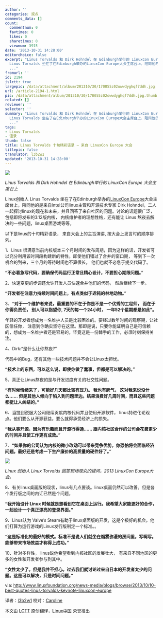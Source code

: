 ```yaml
---
author: ''
categories: 观点
comments_data: []
count:
  commentnum: 0
  favtimes: 0
  likes: 0
  sharetimes: 0
  viewnum: 3915
date: '2013-10-31 14:28:00'
editorchoice: false
excerpt: "Linus Torvalds 和 Dirk Hohndel 在 Edinburgh举行的 LinuxCon Europe 大会主席台上\r\nLinux创始人
  Linus Torvalds 坐在了在Edinburgh举办的LinuxCon Europe大会主席台上，陪同他的是来自Intel公司linux主管和开源技术
  ..."
fromurl: ''
id: 2194
islctt: true
largepic: /data/attachment/album/201310/30/170055z02owwdyghqf7ddh.jpg
url: /article-2194-1.html
pic: /data/attachment/album/201310/30/170055z02owwdyghqf7ddh.jpg.thumb.jpg
related: []
reviewer: ''
selector: ''
summary: "Linus Torvalds 和 Dirk Hohndel 在 Edinburgh举行的 LinuxCon Europe 大会主席台上\r\nLinux创始人
  Linus Torvalds 坐在了在Edinburgh举办的LinuxCon Europe大会主席台上，陪同他的是来自Intel公司linux主管和开源技术
  ..."
tags:
- Linus Torvalds
- 语录
thumb: false
title: Linus Torvalds 十句精彩语录 — 来自 LinuxCon Europe 大会
titlepic: false
translator: l3b2w1
updated: '2013-10-31 14:28:00'
---
```


![](/data/attachment/album/201310/30/170055z02owwdyghqf7ddh.jpg)


*Linus Torvalds 和 Dirk Hohndel 在 Edinburgh举行的 LinuxCon Europe 大会主席台上*


Linux创始人 Linus Torvalds 坐在了在Edinburgh举办的[LinuxCon Europe](http://events.linuxfoundation.org/events/linuxcon-europe)大会主席台上，陪同他的是来自Intel公司linux主管和开源技术专家 Dirk Hohndel，二人一起探讨linux的现在和未来，并且回答了来自社区的问题。讨论的话题很广泛，包括即将发布的3.12版内核， 内核维护者的理想性格，还有能让 Linus 熬夜去解决的一些问题，linux桌面游戏等等。


以下是linus的十句精彩语录， 来自大会上的主旨演讲, 按大会上发言时的顺序排列。


1、Linus 很满意当前内核版本三个月时间的发布周期，因为这样的话，开发者可以充分利用该时间段构建新的特性。即使他们错过了合并的窗口期， 等到下一次机会的到来，三个月的等待时间也不算很长， 他们也就不必急于提交代码了。


**“不必着急写代码，要确保代码运行正常且精心设计，不要担心期限问题。”**


2、快速变更的步调还允许开发人员快速合并他们的代码， 然后继续下一步。


**“开发者在注意力持续时间问题上，有点类似于迟钝的林地动物。”**


3、**“对于一个维护者来说，最重要的不在于你是不是一个优秀的工程师， 而在于你得负责任， 别人可以指望你, 7天的每一个24小时， 一年52个星期都是如此”。**


年轻的开发者想成为一名维护人员是比较困难的。要经过数年时间的观察期，让社区信任你， 注意到你确实坚守在这里。那即是说，只要你能证明自己是可信赖的，想成为一名维护者还是容易的，毕竟这是一份棘手的工作，必须时刻保持关注。


4、Dirk:“是什么让你熬夜?”


代码中的Bug，还有其他一些技术问题并不会让Linux太担忧。


**“技术上的东西，可以这么说，即使你做了蠢事，但都是可以解决的。”**


5、真正让Linus熬夜的是与开发进度有关的社交性问题。


**“有时候情绪来了，可能好几天都比较有压力。 我也有脾气， 这对我来说没什么…… 但是其他人倾向于陷入到问题里边。结果浪费好几周时间，而且这些问题都挺让人纠结的。”**


6、当提到说服大公司继续贡献内核代码并且使用开源软件， linus持进化论观点。他们要么从开源获益，要么就得承受经济上的损失。


**“我从事开源，因为有乐趣而且开源行得通…… 跟内核社区合作的公司会花费更少的时间并且使工作更有成效。”**


7、**“如果你的公司认为内核的微小改动可以带来竞争优势，你恐怕将会面临经济问题。最好还是考虑一下生产廉价的高质量的硬件好了。”**


 ![](/data/attachment/album/201310/30/1700560v35y0441aaggg8y.jpg)


*Linux 创始人 Linux Torvalds 回答现场观众的提问，2013 LinuxCon Europe大会。*


8、有关linux桌面版的现状，linus有几点要谈。linux桌面仍然可以改善。但是各个发行版之间的内讧已然是个问题。


**“我开始设计 Linux 时候就是想看到它在桌面上运行。我希望大家能更好的合作，一起设计一个真正漂亮的登录界面。”**


9、Linus认为 Valve’s Steam有助于linux桌面版的开发，这是个极好的机会。他们打算为运行游戏的Linux发行版制定一个标准。。


**“这是标准化的最好的模式。标准不是说人们就坐在烟雾弥漫的房间里，写啊写。能够带来市场效益才称得上成功。”**


10、针对多样性， linus说他希望看到内核社区的发展壮大， 有来自不同地区的更多的女性和开发者参与到其中。


**“女性太少了。但是我并不担心。过去我们就讨论过来自日本的开发者太少的问题。这是可以解决，只是时间问题。”**


 


via: <http://www.linuxfoundation.org/news-media/blogs/browse/2013/10/10-best-quotes-linus-torvalds-keynote-linuxcon-europe>


译者：[l3b2w1](https://github.com/l3b2w1) 校对：[Caroline](https://github.com/carolinewuyan)


本文由 [LCTT](https://github.com/LCTT/TranslateProject) 原创翻译，[Linux中国](http://linux.cn/) 荣誉推出